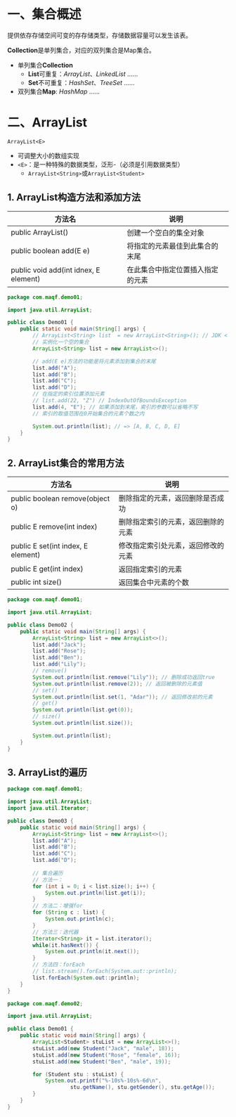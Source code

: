 
# 一、集合概述

提供依存存储空间可变的存存储类型，存储数据容量可以发生该表。

**Collection**是单列集合，对应的双列集合是Map集合。
- 单列集合**Collection**
	- **List**可重复：*ArrayList*、*LinkedList* ……
	- **Set**不可重复：*HashSet*、*TreeSet* ……
- 双列集合**Map**: *HashMap* ……


# 二、ArrayList

`ArrayList<E>`
- 可调整大小的数组实现
- `<E>`：是一种特殊的数据类型，泛形-（必须是引用数据类型）
	- `ArrayList<String>`或`ArrayList<Student>`

## 1. ArrayList构造方法和添加方法

方法名 | 说明
--- | ---
public ArrayList() | 创建一个空白的集全对象
public boolean add(E e) | 将指定的元素最佳到此集合的末尾
public void add(int idnex, E element) | 在此集合中指定位置插入指定的元素

```java
package com.maqf.demo01;

import java.util.ArrayList;

public class Demo01 {
    public static void main(String[] args) {
        // ArrayList<String> list  = new ArrayList<String>(); // JDK < 1.7
        // 实例化一个空的集合
        ArrayList<String> list = new ArrayList<>();

        // add(E e)方法的功能是将元素添加到集合的末尾
        list.add("A");
        list.add("B");
        list.add("C");
        list.add("D");
        // 在指定的索引位置添加元素
        // list.add(22, "Z") // IndexOutOfBoundsException
        list.add(4, "E"); // 如果添加到末尾，索引的参数可以省略不写
        // 索引的取值范围在0开始集合的元素个数之内

        System.out.println(list); // => [A, B, C, D, E]
    }
}
```

## 2. ArrayList集合的常用方法

方法名 | 说明
--- | ---
public boolean remove(object o) | 删除指定的元素，返回删除是否成功
public E remove(int index) | 删除指定索引的元素，返回删除的元素
public E set(int index, E element) | 修改指定索引处元素，返回修改的元素
public E get(int index) | 返回指定索引的元素
public int size() | 返回集合中元素的个数

```java
package com.maqf.demo01;

import java.util.ArrayList;

public class Demo02 {
    public static void main(String[] args) {
        ArrayList<String> list = new ArrayList<>();
        list.add("Jack");
        list.add("Rose");
        list.add("Ben");
        list.add("Lily");
        // remove()
        System.out.println(list.remove("Lily")); // 删除成功返回true
        System.out.println(list.remove(2)); // 返回被删除的元素值
        // set()
        System.out.println(list.set(1, "Adar")); // 返回修改前的元素
        // get()
        System.out.println(list.get(0));
        // size()
        System.out.println(list.size());

        System.out.println(list);
    }
}
```

## 3. ArrayList的遍历

```java
package com.maqf.demo01;

import java.util.ArrayList;
import java.util.Iterator;

public class Demo03 {
    public static void main(String[] args) {
        ArrayList<String> list = new ArrayList<>();
        list.add("A");
        list.add("B");
        list.add("C");
        list.add("D");
        
        // 集合遍历
        // 方法一：
        for (int i = 0; i < list.size(); i++) {
            System.out.println(list.get(i));
        }
        // 方法二：增强for
        for (String c : list) {
            System.out.println(c);
        }
        // 方法三：迭代器
        Iterator<String> it = list.iterator();
        while(it.hasNext()) {
            System.out.println(it.next());
        }
        // 方法四：forEach
        // list.stream().forEach(System.out::println);
        list.forEach(System.out::println);
    }
}
```

```java
package com.maqf.demo02;

import java.util.ArrayList;

public class Demo01 {
    public static void main(String[] args) {
        ArrayList<Student> stuList = new ArrayList<>();
        stuList.add(new Student("Jack", "male", 18));
        stuList.add(new Student("Rose", "female", 16));
        stuList.add(new Student("Ben", "male", 19));

        for (Student stu : stuList) {
            System.out.printf("%-10s%-10s%-6d\n", 
                    stu.getName(), stu.getGender(), stu.getAge());
        }
    }
}
```


